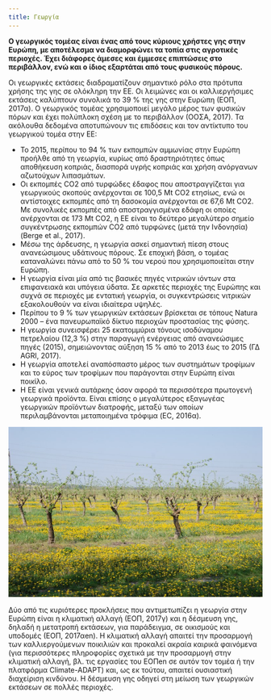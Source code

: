 ```yaml
---
title: Γεωργία
---
```

**Ο γεωργικός τομέας είναι ένας από τους κύριους χρήστες γης στην Ευρώπη, με αποτέλεσμα να διαμορφώνει τα τοπία στις αγροτικές περιοχές. Έχει διάφορες άμεσες και έμμεσες επιπτώσεις στο περιβάλλον, ενώ και ο ίδιος εξαρτάται από τους φυσικούς πόρους.**

Οι γεωργικές εκτάσεις διαδραματίζουν σημαντικό ρόλο στα πρότυπα χρήσης της γης σε ολόκληρη την ΕΕ. Οι λειμώνες και οι καλλιεργήσιμες εκτάσεις καλύπτουν συνολικά το 39 % της γης στην Ευρώπη (ΕΟΠ, 2017α). Ο γεωργικός τομέας χρησιμοποιεί μεγάλο μέρος των φυσικών πόρων και έχει πολύπλοκη σχέση με το περιβάλλον (ΟΟΣΑ, 2017). Τα ακόλουθα δεδομένα αποτυπώνουν τις επιδόσεις και τον αντίκτυπο του γεωργικού τομέα στην ΕΕ:

- Το 2015, περίπου το 94 % των εκπομπών αμμωνίας στην Ευρώπη προήλθε από τη γεωργία, κυρίως από δραστηριότητες όπως αποθήκευση κοπριάς, διασπορά υγρής κοπριάς και χρήση ανόργανων αζωτούχων λιπασμάτων.
- Οι εκπομπές CO2 από τυρφώδες έδαφος που αποστραγγίζεται για γεωργικούς σκοπούς ανέρχονται σε 100,5 Mt CO2 ετησίως, ενώ οι αντίστοιχες εκπομπές από τη δασοκομία ανέρχονται σε 67,6 Mt CO2. Με συνολικές εκπομπές από αποστραγγισμένα εδάφη οι οποίες ανέρχονται σε 173 Mt CO2, η ΕΕ είναι το δεύτερο μεγαλύτερο σημείο συγκέντρωσης εκπομπών CO2 από τυρφώνες (μετά την Ινδονησία) (Berge et al., 2017).
- Μέσω της άρδευσης, η γεωργία ασκεί σημαντική πίεση στους ανανεώσιμους υδάτινους πόρους. Σε εποχική βάση, ο τομέας καταναλώνει πάνω από το 50 % του νερού που χρησιμοποιείται στην Ευρώπη.
- Η γεωργία είναι μία από τις βασικές πηγές νιτρικών ιόντων στα επιφανειακά και υπόγεια ύδατα. Σε αρκετές περιοχές της Ευρώπης και συχνά σε περιοχές με εντατική γεωργία, οι συγκεντρώσεις νιτρικών εξακολουθούν να είναι ιδιαίτερα υψηλές.
- Περίπου το 9 % των γεωργικών εκτάσεων βρίσκεται σε τόπους Natura 2000 – ένα πανευρωπαϊκό δίκτυο περιοχών προστασίας της φύσης.
- Η γεωργία συνεισφέρει 25 εκατομμύρια τόνους ισοδύναμου πετρελαίου (12,3 %) στην παραγωγή ενέργειας από ανανεώσιμες πηγές (2015), σημειώνοντας αύξηση 15 % από το 2013 έως το 2015 (ΓΔ AGRI, 2017).
- Η γεωργία αποτελεί αναπόσπαστο μέρος των συστημάτων τροφίμων και το εύρος των τροφίμων που παράγονται στην Ευρώπη είναι ποικίλο.
- Η ΕΕ είναι γενικά αυτάρκης όσον αφορά τα περισσότερα πρωτογενή γεωργικά προϊόντα. Είναι επίσης ο μεγαλύτερος εξαγωγέας γεωργικών προϊόντων διατροφής, μεταξύ των οποίων περιλαμβάνονται μεταποιημένα τρόφιμα (EC, 2016α).
 
 ![](agriculture.jpg)

Δύο από τις κυριότερες προκλήσεις που αντιμετωπίζει η γεωργία στην Ευρώπη είναι η κλιματική αλλαγή (ΕΟΠ, 2017γ) και η δέσμευση γης, δηλαδή η μετατροπή εκτάσεων, για παράδειγμα, σε οικισμούς και υποδομές (ΕΟΠ, 2017αen). Η κλιματική αλλαγή απαιτεί την προσαρμογή των καλλιεργούμενων ποικιλιών και προκαλεί ακραία καιρικά φαινόμενα (για περισσότερες πληροφορίες σχετικά με την προσαρμογή στην κλιματική αλλαγή, βλ. τις εργασίες του ΕΟΠen σε αυτόν τον τομέα ή την πλατφόρμα Climate-ADAPT) και, ως εκ τούτου, απαιτεί ουσιαστική διαχείριση κινδύνου. Η δέσμευση γης οδηγεί στη μείωση των γεωργικών εκτάσεων σε πολλές περιοχές.